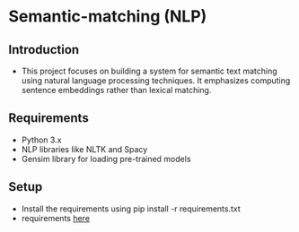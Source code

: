 # Semantic-matching (NLP)

## Introduction

- This project focuses on building a system for semantic text matching using natural language processing techniques. It emphasizes computing sentence embeddings rather than lexical matching.


## Requirements
- Python 3.x
- NLP libraries like NLTK and Spacy
- Gensim library for loading pre-trained models

## Setup
- Install the requirements using pip install -r requirements.txt
- requirements [here](https://github.com/Haidar-Al-Sous/Semantic-matching/blob/main/requirements.txt)
